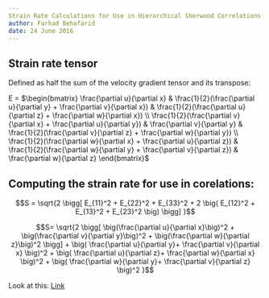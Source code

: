 ```yaml
---
Strain Rate Calculations for Use in Hierarchical Sherwood Correlations
author: Farhad Behafarid
date: 24 June 2016
---
```


## Strain rate tensor

Defined as half the sum of the velocity gradient tensor and its transpose:

E = $\begin{bmatrix}
\frac{\partial u}{\partial x}  							& \frac{1}{2}(\frac{\partial u}{\partial y} +  \frac{\partial v}{\partial x})   & \frac{1}{2}(\frac{\partial u}{\partial z} +  \frac{\partial w}{\partial x}) \\
\frac{1}{2}(\frac{\partial v}{\partial x} +  \frac{\partial u}{\partial y})     & \frac{\partial v}{\partial y} 						& \frac{1}{2}(\frac{\partial v}{\partial z} +  \frac{\partial w}{\partial y}) \\
\frac{1}{2}(\frac{\partial w}{\partial x} +  \frac{\partial u}{\partial z})   	& \frac{1}{2}(\frac{\partial w}{\partial y} +  \frac{\partial v}{\partial z})   & \frac{\partial w}{\partial z} 
\end{bmatrix}$

<!---

## Second Invariant of the Symmetrical Strain Rate Tensor; E:

~~~math
II_E =\frac{1}{2} (E_{ii} E_{jj} - E_{ij} E_{ij})
~~~

~~~math
II_E =\frac{1}{2} \Big( \big[E_{11} E_{22} + E_{11} E_{33} + E_{22} E_{33} \big]  - \big[ E_{12} E_{12} + E_{13} E_{13} + E_{23} E_{23} \big] \Big)
~~~

Computing S to be used in Sherwood number correlations:

~~~math
S = \sqrt{\frac{II_E}{2}}
~~~

Summerizing:
~~~math
S =\frac{1}{2}  \sqrt{\big[E_{11} E_{22} + E_{11} E_{33} + E_{22} E_{33}\big]  - \big[E_{12} E_{12} + E_{13} E_{13} + E_{23} E_{23} \big]} 
~~~

--->

## Computing the strain rate for use in corelations:
~~~math
S =  \sqrt{2 \bigg[ E_{11}^2 + E_{22}^2 + E_{33}^2  + 2 \big( E_{12}^2 + E_{13}^2 + E_{23}^2 \big) \bigg] }
~~~


~~~math
S= \sqrt{2 \bigg[ \big(\frac{\partial u}{\partial x}\big)^2 
                + \big(\frac{\partial v}{\partial y}\big)^2
                + \big(\frac{\partial w}{\partial z}\big)^2   \bigg]
                + \big( \frac{\partial u}{\partial y}+ \frac{\partial v}{\partial x} \big)^2                 
                + \big( \frac{\partial u}{\partial z}+ \frac{\partial w}{\partial x} \big)^2 
                + \big( \frac{\partial w}{\partial y}+ \frac{\partial v}{\partial z} \big)^2 
                 }
~~~

Look at this: [Link](http://www.cfd-online.com/Forums/fluent-udf/90818-strain-rate-magnitude.html)

